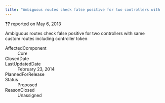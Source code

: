 ```yaml
---
title: "Ambiguous routes check false positive for two controllers with same custom routes including controller token #1150"
---
```

<div class="issue-report"><div class="issue-header"><b>??</b> reported on <time datetime="2013-05-06T19:43:11.693-07:00">May 6, 2013</time></div><div class="issue-message" markdown="1">

Ambiguous routes check false positive for two controllers with same custom routes including controller token

</div><div class="issue-footer"><dl><dt>AffectedComponent</dt><dd>Core</dd><dt>ClosedDate</dt><dd></dd><dt>LastUpdatedDate</dt><dd><time datetime="2014-02-23T19:29:17.883-08:00">February 23, 2014</time></dd><dt>PlannedForRelease</dt><dd></dd><dt>Status</dt><dd>Proposed</dd><dt>ReasonClosed</dt><dd>Unassigned</dd></dl></div></div>
